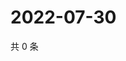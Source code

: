 # 2022-07-30

共 0 条

<!-- BEGIN WEIBO -->
<!-- 最后更新时间 Sat Jul 30 2022 09:24:23 GMT+0800 (China Standard Time) -->

<!-- END WEIBO -->
